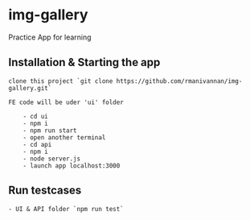 # img-gallery

Practice App for learning


## Installation & Starting the app
    
    clone this project `git clone https://github.com/rmanivannan/img-gallery.git`
    
    FE code will be uder 'ui' folder

        - cd ui
        - npm i
        - npm run start
        - open another terminal
        - cd api
        - npm i
        - node server.js
        - launch app localhost:3000

## Run testcases

    - UI & API folder `npm run test`